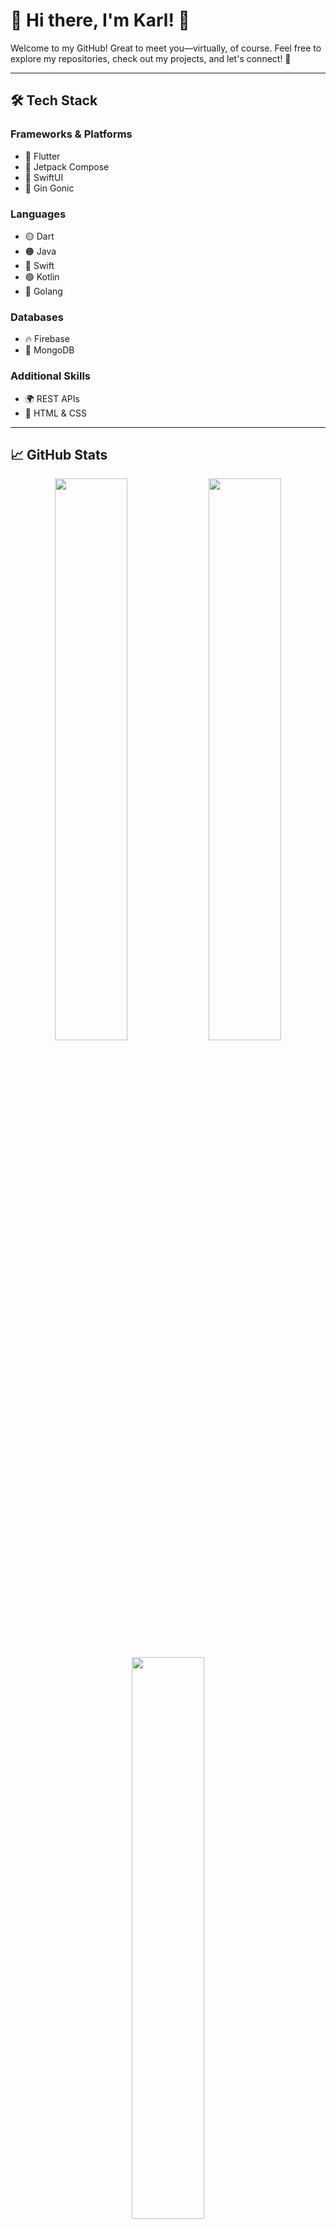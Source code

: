# 🚀 Hi there, I'm Karl! 👋

Welcome to my GitHub! Great to meet you—virtually, of course. Feel free to explore my repositories, check out my projects, and let's connect! 🚀

---

## 🛠️ Tech Stack

### Frameworks & Platforms
- 🔹 Flutter
- 🔹 Jetpack Compose
- 🔹 SwiftUI
- 🔹 Gin Gonic

### Languages
- 🟡 Dart
- 🟠 Java
- 🍏 Swift
- 🟣 Kotlin
- 🔵 Golang

### Databases
- 🔥 Firebase
- 🍃 MongoDB

### Additional Skills
- 🌍 REST APIs
- 🎨 HTML & CSS

---

## 📈 GitHub Stats

<p align="center">
  <img src="https://github-readme-stats.vercel.app/api?username=Karlmathuthu&theme=dark&hide_border=false&include_all_commits=false&count_private=false" width="48%" />
  <img src="https://github-readme-streak-stats.herokuapp.com/?user=Karlmathuthu&theme=dark&hide_border=false" width="48%" />
</p>
<p align="center">
  <img src="https://github-readme-stats.vercel.app/api/top-langs/?username=Karlmathuthu&theme=dark&hide_border=false&include_all_commits=false&count_private=false&layout=compact" width="48%" />
</p>

---

## 🌐 Let's Connect

📩 **Email**: [karl@clarix.co.za](mailto:karl@clarix.co.za)  
💼 **LinkedIn**: [Karl Mathuthu](https://za.linkedin.com/in/karlmathuthu?trk=profile-badge)  

---

🚀 Thanks for stopping by! Let's build something amazing together. ✨
